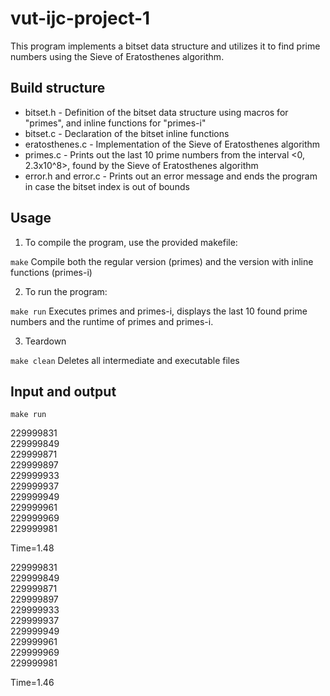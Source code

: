 # vut-ijc-project-1

This program implements a bitset data structure and utilizes it to find prime numbers using the Sieve of Eratosthenes algorithm.

## Build structure

- bitset.h - Definition of the bitset data structure using macros for "primes", and inline functions for "primes-i"
- bitset.c - Declaration of the bitset inline functions
- eratosthenes.c - Implementation of the Sieve of Eratosthenes algorithm
- primes.c - Prints out the last 10 prime numbers from the interval <0, 2.3x10^8>, found by the Sieve of Eratosthenes algorithm
- error.h and error.c - Prints out an error message and ends the program in case the bitset index is out of bounds

## Usage

1. To compile the program, use the provided makefile:

`make`	Compile both the regular version (primes) and the version with inline functions (primes-i)

2. To run the program:

`make run`	Executes primes and primes-i, displays the last 10 found prime numbers and the runtime of primes and primes-i.

3. Teardown

`make clean`	Deletes all intermediate and executable files

## Input and output

`make run`<br>

229999831<br>
229999849<br>
229999871<br>
229999897<br>
229999933<br>
229999937<br>
229999949<br>
229999961<br>
229999969<br>
229999981<br>

Time=1.48<br>

229999831<br>
229999849<br>
229999871<br>
229999897<br>
229999933<br>
229999937<br>
229999949<br>
229999961<br>
229999969<br>
229999981<br>

Time=1.46<br>
